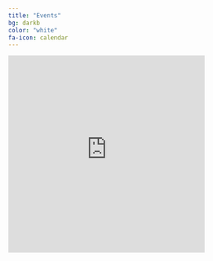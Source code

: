 ```yaml
---
title: "Events"
bg: darkb
color: "white"
fa-icon: calendar
---
```

<div class="icontain">
<iframe style="border-width: 0;" src="https://www.google.com/calendar/embed?showPrint=0&amp;showTz=0&amp;height=400&amp;wkst=1&amp;bgcolor=%23FFFFFF&amp;src=utexas.edu_mdu20nilbvdtq2eua21kmcs66s%40group.calendar.google.com&amp;color=%23AB8B00&amp;ctz=America%2FChicago" width="400" height="400" frameborder="0" scrolling="no"></iframe>
</div>
